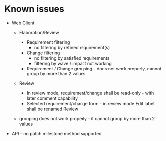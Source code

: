 # Known issues
- Web Client
  - Elaboration/Review
    - Requirement filtering
      - no filtering by refined requirement(s)
    - Change filtering 
      - no filtering by satisfied requirements
      - filtering by wave / impact not working
    - Requirement / Change grouping - does not work properly, cannot group by more than 2 values
  - Review
    - In review mode, requirement/change shall be read-only - with later comment capability
    - Selected requirement/change form - in review mode Edit label shall be renamed Review

  - grouping does not work properly - it cannot group by more than 2 values
- API - no patch milestone method supported


